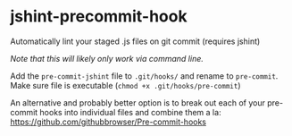 jshint-precommit-hook
=====================

Automatically lint your staged .js files on git commit (requires jshint)

*Note that this will likely only work via command line.*

Add the `pre-commit-jshint` file to `.git/hooks/` and rename to `pre-commit`. Make sure file is executable (`chmod +x .git/hooks/pre-commit`)

An alternative and probably better option is to break out each of your pre-commit hooks into individual files and combine them a la: https://github.com/githubbrowser/Pre-commit-hooks 

